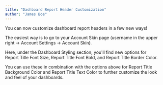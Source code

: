 ```yaml
---
title: "Dashboard Report Header Customization"
author: "James Boe"
---
```

You can now customize dashboard report headers in a few new ways!<!--more-->

The easiest way is to go to your Account Skin page (username in the upper right -> Account Settings -> Account Skin).

Here, under the Dashboard Styling section, you'll find new options for Report Title Font Size, Report Title Font Bold, and Report Title Border Color.

You can use these in combination with the options above for Report Title Background Color and Report Title Text Color to further customize the look and feel of your dashboards.